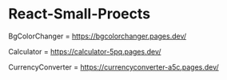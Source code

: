 # React-Small-Proects

BgColorChanger = https://bgcolorchanger.pages.dev/

Calculator = https://calculator-5pq.pages.dev/

CurrencyConverter = https://currencyconverter-a5c.pages.dev/